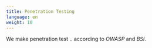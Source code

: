 ```yaml
---
title: Penetration Testing
language: en
weight: 10
---
```


We make penetration test .. according to _OWASP_ and _BSI_.
